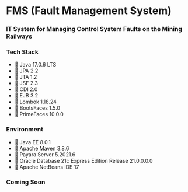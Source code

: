 # FMS (Fault Management System)
### IT System for Managing Control System Faults on the Mining Railways

### Tech Stack
* 🔶 Java 17.0.6 LTS
* 🔶 JPA 2.2
* 🔶 JTA 1.2
* 🔶 JSF 2.3
* 🔶 CDI 2.0
* 🔶 EJB 3.2
* 🔶 Lombok 1.18.24
* 🔶 BootsFaces 1.5.0
* 🔶 PrimeFaces 10.0.0


### Environment
* 🔶 Java EE 8.0.1
* 🔶 Apache Maven 3.8.6
* 🔶 Payara Server 5.2021.6
* 🔶 Oracle Database 21c Express Edition Release 21.0.0.0.0
* 🔶 Apache NetBeans IDE 17


### Coming Soon
